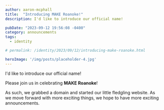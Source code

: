 ```yaml
---
author: aaron-mcphall
title:  "Introducing MAKE Roanoke!"
description: I'd like to introduce our official name!

pubDate: "2023-09-12 19:56:08 -0400"
category: announcements
tags: 
  - identity

# permalink: /identity/2023/09/12/introducing-make-roanoke.html

heroImage: '/img/posts/placeholder-4.jpg'
---
```


I'd like to introduce our official name! 

Please join us in celebrating **MAKE Roanoke**!

As such, we grabbed a domain and started our little fledgling website.  As we
move forward with more exciting things, we hope to have more exciting
announcements. 

